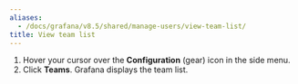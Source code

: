 ```yaml
---
aliases:
  - /docs/grafana/v8.5/shared/manage-users/view-team-list/
title: View team list
---
```


1. Hover your cursor over the **Configuration** (gear) icon in the side menu.
1. Click **Teams**. Grafana displays the team list.
